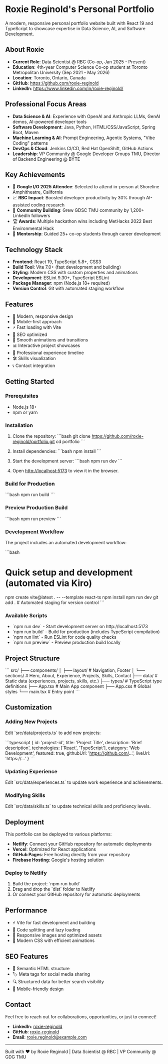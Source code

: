 # Roxie Reginold's Personal Portfolio

A modern, responsive personal portfolio website built with React 19 and TypeScript to showcase expertise in Data Science, AI, and Software Development.

## About Roxie

- **Current Role**: Data Scientist @ RBC (Co-op, Jan 2025 - Present)
- **Education**: 4th-year Computer Science Co-op student at Toronto Metropolitan University (Sep 2021 - May 2026)
- **Location**: Toronto, Ontario, Canada
- **GitHub**: https://github.com/roxie-reginold
- **LinkedIn**: https://www.linkedin.com/in/roxie-reginold/

## Professional Focus Areas

- **Data Science & AI**: Experience with OpenAI and Anthropic LLMs, GenAI demos, AI-powered developer tools
- **Software Development**: Java, Python, HTML/CSS/JavaScript, Spring Boot, Maven
- **Machine Learning & AI**: Prompt Engineering, Agentic Systems, "Vibe Coding" patterns
- **DevOps & Cloud**: Jenkins CI/CD, Red Hat OpenShift, GitHub Actions
- **Leadership**: VP Community @ Google Developer Groups TMU, Director of Backend Engineering @ BYTE

## Key Achievements

- 🎯 **Google I/O 2025 Attendee**: Selected to attend in-person at Shoreline Amphitheatre, California
- 📈 **RBC Impact**: Boosted developer productivity by 30% through AI-assisted coding research
- 🌟 **Community Building**: Grew GDSC TMU community by 1,200+ LinkedIn followers
- 🏆 **Awards**: Multiple hackathon wins including MetHacks 2022 Best Environmental Hack
- 👥 **Mentorship**: Guided 25+ co-op students through career development

## Technology Stack

- **Frontend**: React 19, TypeScript 5.8+, CSS3
- **Build Tool**: Vite 7.0+ (fast development and building)
- **Styling**: Modern CSS with custom properties and animations
- **Development**: ESLint 9.30+, TypeScript ESLint
- **Package Manager**: npm (Node.js 18+ required)
- **Version Control**: Git with automated staging workflow

## Features

- 🎨 Modern, responsive design
- 📱 Mobile-first approach
- ⚡ Fast loading with Vite
- 🎯 SEO optimized
- 🌙 Smooth animations and transitions
- 📊 Interactive project showcases
- 💼 Professional experience timeline
- 🛠️ Skills visualization
- 📞 Contact integration

## Getting Started

### Prerequisites

- Node.js 18+ 
- npm or yarn

### Installation

1. Clone the repository:
\`\`\`bash
git clone https://github.com/roxie-reginold/portfolio.git
cd portfolio
\`\`\`

2. Install dependencies:
\`\`\`bash
npm install
\`\`\`

3. Start the development server:
\`\`\`bash
npm run dev
\`\`\`

4. Open [http://localhost:5173](http://localhost:5173) to view it in the browser.

### Build for Production

\`\`\`bash
npm run build
\`\`\`

### Preview Production Build

\`\`\`bash
npm run preview
\`\`\`

### Development Workflow

The project includes an automated development workflow:

\`\`\`bash
# Quick setup and development (automated via Kiro)
npm create vite@latest . -- --template react-ts
npm install
npm run dev
git add .  # Automated staging for version control
\`\`\`

### Available Scripts

- \`npm run dev\` - Start development server on http://localhost:5173
- \`npm run build\` - Build for production (includes TypeScript compilation)
- \`npm run lint\` - Run ESLint for code quality checks
- \`npm run preview\` - Preview production build locally

## Project Structure

\`\`\`
src/
├── components/
│   ├── layout/          # Navigation, Footer
│   └── sections/        # Hero, About, Experience, Projects, Skills, Contact
├── data/               # Static data (experiences, projects, skills, etc.)
├── types/              # TypeScript type definitions
├── App.tsx             # Main App component
├── App.css             # Global styles
└── main.tsx            # Entry point
\`\`\`

## Customization

### Adding New Projects

Edit \`src/data/projects.ts\` to add new projects:

\`\`\`typescript
{
  id: 'project-id',
  title: 'Project Title',
  description: 'Brief description',
  technologies: ['React', 'TypeScript'],
  category: 'Web Development',
  featured: true,
  githubUrl: 'https://github.com/...',
  liveUrl: 'https://...'
}
\`\`\`

### Updating Experience

Edit \`src/data/experiences.ts\` to update work experience and achievements.

### Modifying Skills

Edit \`src/data/skills.ts\` to update technical skills and proficiency levels.

## Deployment

This portfolio can be deployed to various platforms:

- **Netlify**: Connect your GitHub repository for automatic deployments
- **Vercel**: Optimized for React applications
- **GitHub Pages**: Free hosting directly from your repository
- **Firebase Hosting**: Google's hosting solution

### Deploy to Netlify

1. Build the project: \`npm run build\`
2. Drag and drop the \`dist\` folder to Netlify
3. Or connect your GitHub repository for automatic deployments

## Performance

- ⚡ Vite for fast development and building
- 🎯 Code splitting and lazy loading
- 📱 Responsive images and optimized assets
- 🚀 Modern CSS with efficient animations

## SEO Features

- 📄 Semantic HTML structure
- 🏷️ Meta tags for social media sharing
- 🔍 Structured data for better search visibility
- 📱 Mobile-friendly design

## Contact

Feel free to reach out for collaborations, opportunities, or just to connect!

- **LinkedIn**: [roxie-reginold](https://www.linkedin.com/in/roxie-reginold/)
- **GitHub**: [roxie-reginold](https://github.com/roxie-reginold)
- **Email**: roxie.reginold@example.com

---

Built with ❤️ by Roxie Reginold | Data Scientist @ RBC | VP Community @ GDG TMU